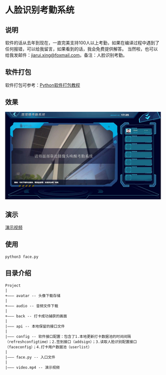 # 人脸识别考勤系统

## 说明
软件的话从去年到现在，一直完美支持100人以上考勤，如果在编译过程中遇到了任何报错，可以给我留言，如果看到的话，我会免费提供解答。
当然啦，也可以给我发邮件：jiarui.xing@foxmail.com。备注：人脸识别考勤。

## 软件打包
软件打包可参考：[Python软件打包教程](https://segmentfault.com/a/1190000009827526 "Python软件打包教程")

## 效果
![软件运行截图](./screenshot.jpg "运行截图")

## 演示
[演示视频](https://pan.baidu.com/s/19RRy_hT_Xyv9EZ-_BYDTEA "演示视频")

## 使用
```
python3 face.py
```

## 目录介绍
```
Project
|
+——— avatar -- 头像下载存储
|
+——— audio -- 音频文件下载
|
+——— back -- 打卡成功捕获的画面
|
|——— api -- 本地保留的接口文件
|
|——— config -- 软件接口配置：包含了1.本地更新打卡数据池的时间间隔（refreshconfigtime）；2.签到接口（addsign）；3.读取人脸识别配置接口（faceconfig）；4.打卡用户数据池（userlist）
|
|——— face.py -- 入口文件
|
|——— video.mp4 -- 演示视频
```
